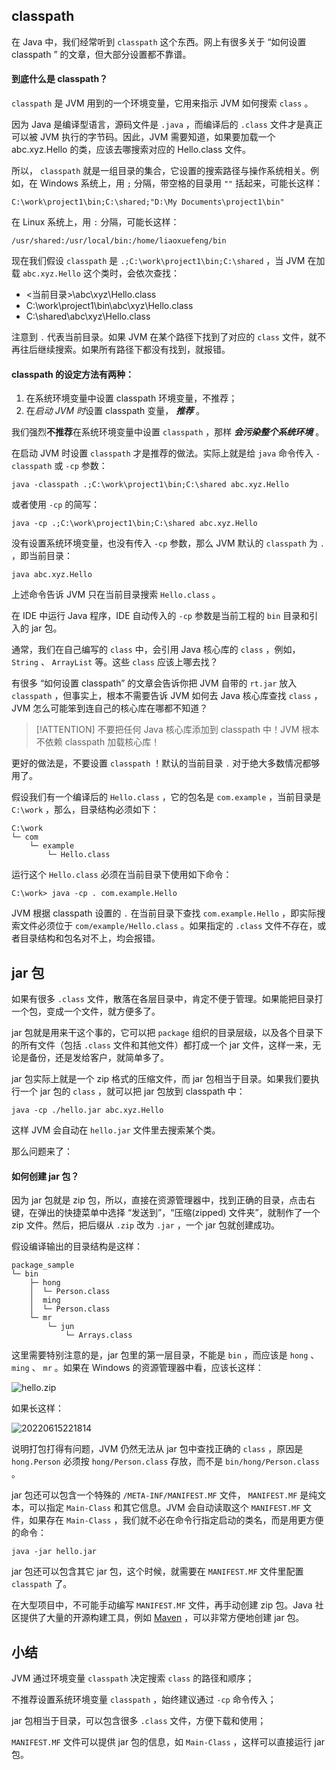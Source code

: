 ## classpath

在 Java 中，我们经常听到 `classpath` 这个东西。网上有很多关于 “如何设置 classpath ” 的文章，但大部分设置都不靠谱。

#### 到底什么是 classpath？

`classpath` 是 JVM 用到的一个环境变量，它用来指示 JVM 如何搜索 `class` 。

因为 Java 是编译型语言，源码文件是 `.java` ，而编译后的 `.class` 文件才是真正可以被 JVM 执行的字节码。因此，JVM 需要知道，如果要加载一个 abc.xyz.Hello 的类，应该去哪搜索对应的 Hello.class 文件。

所以， `classpath` 就是一组目录的集合，它设置的搜索路径与操作系统相关。例如，在 Windows 系统上，用 `;` 分隔，带空格的目录用 `""` 括起来，可能长这样：

```
C:\work\project1\bin;C:\shared;"D:\My Documents\project1\bin"
```

在 Linux 系统上，用 `:` 分隔，可能长这样：

```
/usr/shared:/usr/local/bin:/home/liaoxuefeng/bin
```

现在我们假设 `classpath` 是 `.;C:\work\project1\bin;C:\shared` ，当 JVM 在加载 `abc.xyz.Hello` 这个类时，会依次查找：

- <当前目录>\abc\xyz\Hello.class
- C:\work\project1\bin\abc\xyz\Hello.class
- C:\shared\abc\xyz\Hello.class

注意到 `.` 代表当前目录。如果 JVM 在某个路径下找到了对应的 `class` 文件，就不再往后继续搜索。如果所有路径下都没有找到，就报错。

#### classpath 的设定方法有两种：

1. 在系统环境变量中设置 classpath 环境变量，不推荐；
2. 在*启动 JVM 时*设置 classpath 变量， ***推荐*** 。

我们强烈**不推荐**在系统环境变量中设置 `classpath` ，那样 ***会污染整个系统环境*** 。

在启动 JVM 时设置 `classpath` 才是推荐的做法。实际上就是给 `java` 命令传入 `-classpath` 或 `-cp` 参数：

```
java -classpath .;C:\work\project1\bin;C:\shared abc.xyz.Hello
```

或者使用 `-cp` 的简写：

```
java -cp .;C:\work\project1\bin;C:\shared abc.xyz.Hello
```

没有设置系统环境变量，也没有传入 `-cp` 参数，那么 JVM 默认的 `classpath` 为 `.` ，即当前目录：

```
java abc.xyz.Hello
```

上述命令告诉 JVM 只在当前目录搜索 `Hello.class` 。

在 IDE 中运行 Java 程序，IDE 自动传入的 `-cp` 参数是当前工程的 `bin` 目录和引入的 jar 包。

通常，我们在自己编写的 `class` 中，会引用 Java 核心库的 `class` ，例如， `String` 、 `ArrayList` 等。这些 `class` 应该上哪去找？

有很多 “如何设置 classpath” 的文章会告诉你把 JVM 自带的 `rt.jar` 放入 `classpath` ，但事实上，根本不需要告诉 JVM 如何去 Java 核心库查找 `class` ，JVM 怎么可能笨到连自己的核心库在哪都不知道？


> [!ATTENTION]
> 不要把任何 Java 核心库添加到 classpath 中！JVM 根本不依赖 classpath 加载核心库！

更好的做法是，不要设置 `classpath` ！默认的当前目录 `.` 对于绝大多数情况都够用了。

假设我们有一个编译后的 `Hello.class` ，它的包名是 `com.example` ，当前目录是 `C:\work` ，那么，目录结构必须如下：

    C:\work
    └─ com
        └─ example
            └─ Hello.class

运行这个 `Hello.class` 必须在当前目录下使用如下命令：

```
C:\work> java -cp . com.example.Hello
```

JVM 根据 classpath 设置的 `.` 在当前目录下查找 `com.example.Hello` ，即实际搜索文件必须位于 `com/example/Hello.class` 。如果指定的 `.class` 文件不存在，或者目录结构和包名对不上，均会报错。

## jar 包
如果有很多 `.class` 文件，散落在各层目录中，肯定不便于管理。如果能把目录打一个包，变成一个文件，就方便多了。

jar 包就是用来干这个事的，它可以把 `package` 组织的目录层级，以及各个目录下的所有文件（包括 `.class` 文件和其他文件）都打成一个 jar 文件，这样一来，无论是备份，还是发给客户，就简单多了。

jar 包实际上就是一个 zip 格式的压缩文件，而 jar 包相当于目录。如果我们要执行一个 jar 包的 `class` ，就可以把 jar 包放到 classpath 中：

```
java -cp ./hello.jar abc.xyz.Hello
```

这样 JVM 会自动在 `hello.jar` 文件里去搜索某个类。

那么问题来了：

#### 如何创建 jar 包？

因为 jar 包就是 zip 包，所以，直接在资源管理器中，找到正确的目录，点击右键，在弹出的快捷菜单中选择 “发送到”，“压缩(zipped) 文件夹”，就制作了一个 zip 文件。然后，把后缀从 `.zip` 改为 `.jar` ，一个 jar 包就创建成功。

假设编译输出的目录结构是这样：

    package_sample
    └─ bin
        ├─ hong
        │  └─ Person.class
        │  ming
        │  └─ Person.class
        └─ mr
            └─ jun
                └─ Arrays.class

这里需要特别注意的是，jar 包里的第一层目录，不能是 `bin` ，而应该是 `hong` 、 `ming` 、 `mr` 。如果在 Windows 的资源管理器中看，应该长这样：

![hello.zip](https://cdn.gxmnzl.xyz//img/202206142349353.png)



如果长这样：

![20220615221814](https://cdn.gxmnzl.xyz//img/20220615221814.png)


说明打包打得有问题，JVM 仍然无法从 jar 包中查找正确的 `class` ，原因是 `hong.Person` 必须按 `hong/Person.class` 存放，而不是 `bin/hong/Person.class` 。

jar 包还可以包含一个特殊的 `/META-INF/MANIFEST.MF` 文件， `MANIFEST.MF` 是纯文本，可以指定 `Main-Class` 和其它信息。JVM 会自动读取这个 `MANIFEST.MF` 文件，如果存在 `Main-Class` ，我们就不必在命令行指定启动的类名，而是用更方便的命令：

```
java -jar hello.jar
```

jar 包还可以包含其它 jar 包，这个时候，就需要在 `MANIFEST.MF` 文件里配置 `classpath` 了。

在大型项目中，不可能手动编写 `MANIFEST.MF` 文件，再手动创建 zip 包。Java 社区提供了大量的开源构建工具，例如 [Maven](/Maven基础) ，可以非常方便地创建 jar 包。


## 小结

JVM 通过环境变量 `classpath` 决定搜索 `class` 的路径和顺序；

不推荐设置系统环境变量 `classpath` ，始终建议通过 `-cp` 命令传入；

jar 包相当于目录，可以包含很多 `.class` 文件，方便下载和使用；

`MANIFEST.MF` 文件可以提供 jar 包的信息，如 `Main-Class` ，这样可以直接运行 jar 包。



